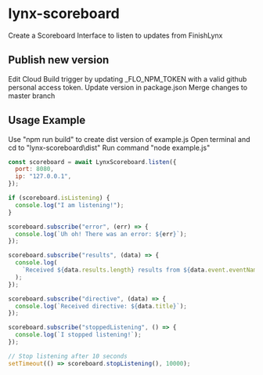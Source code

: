 # lynx-scoreboard

Create a Scoreboard Interface to listen to updates from FinishLynx

## Publish new version
Edit Cloud Build trigger by updating _FLO_NPM_TOKEN with a valid github personal access token.
Update version in package.json
Merge changes to master branch

## Usage Example
Use "npm run build" to create dist version of example.js
Open terminal and cd to "lynx-scoreboard\dist"
Run command "node example.js"

```javascript
const scoreboard = await LynxScoreboard.listen({
  port: 8080,
  ip: "127.0.0.1",
});

if (scoreboard.isListening) {
  console.log("I am listening!");
}

scoreboard.subscribe("error", (err) => {
  console.log(`Uh oh! There was an error: ${err}`);
});

scoreboard.subscribe("results", (data) => {
  console.log(
    `Received ${data.results.length} results from ${data.event.eventName}`
  );
});

scoreboard.subscribe("directive", (data) => {
  console.log(`Received directive: ${data.title}`);
});

scoreboard.subscribe("stoppedListening", () => {
  console.log(`I stopped listening!`);
});

// Stop listening after 10 seconds
setTimeout(() => scoreboard.stopListening(), 10000);
```
